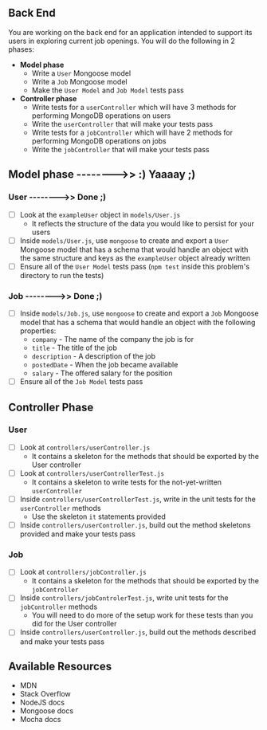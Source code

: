 ## Back End

You are working on the back end for an application intended to support its users in exploring current job openings. You will do the following in 2 phases:

- **Model phase**
  - Write a `User` Mongoose model
  - Write a `Job` Mongoose model
  - Make the `User Model` and `Job Model` tests pass
- **Controller phase**
  - Write tests for a `userController` which will have 3 methods for performing MongoDB operations on users
  - Write the `userController` that will make your tests pass
  - Write tests for a `jobController` which will have 2 methods for performing MongoDB operations on jobs
  - Write the `jobController` that will make your tests pass

## Model phase -------->> :) Yaaaay  ;)

### User -------->> Done ;)

- [ ] Look at the `exampleUser` object in `models/User.js`
  - It reflects the structure of the data you would like to persist for your users
- [ ] Inside `models/User.js`, use `mongoose` to create and export a `User` Mongoose model that has a schema that would handle an object with the same structure and keys as the `exampleUser` object already written
- [ ] Ensure all of the `User Model` tests pass (`npm test` inside this problem's directory to run the tests)

### Job  -------->> Done ;)

- [ ] Inside `models/Job.js`, use `mongoose` to create and export a `Job` Mongoose model that has a schema that would handle an object with the following properties:
  - `company` - The name of the company the job is for
  - `title` - The title of the job
  - `description` - A description of the job
  - `postedDate` - When the job became available
  - `salary` - The offered salary for the position
- [ ] Ensure all of the `Job Model` tests pass

## Controller Phase

### User

- [ ] Look at `controllers/userController.js`
  - It contains a skeleton for the methods that should be exported by the User controller
- [ ] Look at `controllers/userControllerTest.js`
  - It contains a skeleton to write tests for the not-yet-written `userController`
- [ ] Inside `controllers/userControllerTest.js`, write in the unit tests for the `userController` methods
  - Use the skeleton `it` statements provided
- [ ] Inside `controllers/userController.js`, build out the method skeletons provided and make your tests pass

### Job

- [ ] Look at `controllers/jobController.js`
  - It contains a skeleton for the methods that should be exported by the `jobController`
- [ ] Inside `controllers/jobControlerTest.js`, write unit tests for the `jobController` methods
  - You will need to do more of the setup work for these tests than you did for the User controller
- [ ] Inside `controllers/userController.js`, build out the methods described and make your tests pass

## Available Resources

- MDN
- Stack Overflow
- NodeJS docs
- Mongoose docs
- Mocha docs
